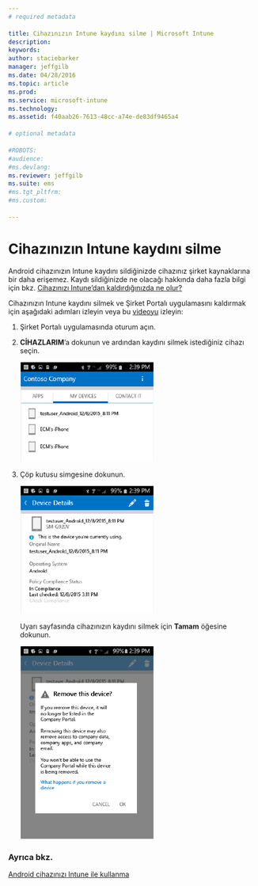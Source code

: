 ```yaml
---
# required metadata

title: Cihazınızın Intune kaydını silme | Microsoft Intune
description:
keywords:
author: staciebarker
manager: jeffgilb
ms.date: 04/28/2016
ms.topic: article
ms.prod:
ms.service: microsoft-intune
ms.technology:
ms.assetid: f40aab26-7613-48cc-a74e-de83df9465a4

# optional metadata

#ROBOTS:
#audience:
#ms.devlang:
ms.reviewer: jeffgilb
ms.suite: ems
#ms.tgt_pltfrm:
#ms.custom:

---
```



# Cihazınızın Intune kaydını silme

Android cihazınızın Intune kaydını sildiğinizde cihazınız şirket kaynaklarına bir daha erişemez.  Kaydı sildiğinizde ne olacağı hakkında daha fazla bilgi için bkz. [Cihazınızı Intune’dan kaldırdığınızda ne olur?](what-happens-if-you-unenroll-your-device-from-intune-android.md)

Cihazınızın Intune kaydını silmek ve Şirket Portalı uygulamasını kaldırmak için aşağıdaki adımları izleyin veya bu [videoyu](http://aka.ms/gyq2du) izleyin:

1.  Şirket Portalı uygulamasında oturum açın.

2.  **CİHAZLARIM**’a dokunun ve ardından kaydını silmek istediğiniz cihazı seçin.

    ![android-company-portal-unenroll-choose-device](./media/andr-1-my-devices-choose.png)

3.  Çöp kutusu simgesine dokunun.

    ![android-company-portal-unenroll-tap-trash](./media/andr-2-tap-trashcan.png)

    Uyarı sayfasında cihazınızın kaydını silmek için **Tamam** öğesine dokunun.

    ![android-company-portal-unenroll-warning](./media/andr-3-warning-about-remove.png)


### Ayrıca bkz.
[Android cihazınızı Intune ile kullanma](using-your-android-device-with-intune.md)

<!--HONumber=May16_HO2-->


